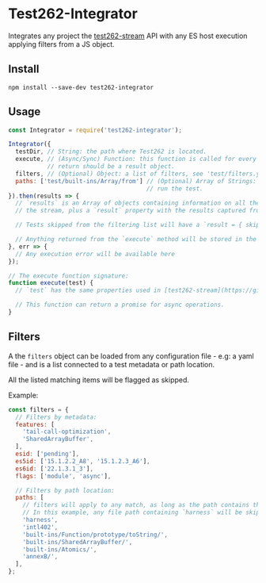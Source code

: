 # Test262-Integrator

Integrates any project the [test262-stream](https://github.com/bocoup/test262-stream) API with any ES host execution applying filters from a JS object.

## Install

```shell
npm install --save-dev test262-integrator
```


## Usage

```js
const Integrator = require('test262-integrator');

Integrator({
  testDir, // String: the path where Test262 is located.
  execute, // (Async/Sync) Function: this function is called for every non-skipped test file, the
           // return should be a result object.
  filters, // (Optional) Object: a list of filters, see 'test/filters.yml' for an example.
  paths: ['test/built-ins/Array/from'] // (Optional) Array of Strings: specifies exclusive paths to
                                       // run the test.
}).then(results => {
  // `results` is an Array of objects containing information on all the tests object captured from
  // the stream, plus a `result` property with the results captured from execution.

  // Tests skipped from the filtering list will have a `result = { skip: true }` property.

  // Anything returned from the `execute` method will be stored in the result property.
}, err => {
  // Any execution error will be available here
});

// The execute function signature:
function execute(test) {
  // `test` has the same properties used in [test262-stream](https://github.com/bocoup/test262-stream#usage)

  // This function can return a promise for async operations.
}
```

## Filters

A the `filters` object can be loaded from any configuration file - e.g: a yaml file - and is a list connected to a test metadata or path location.

All the listed matching items will be flagged as skipped.

Example:

```js
const filters = {
  // Filters by metadata:
  features: [
    'tail-call-optimization',
    'SharedArrayBuffer',
  ],
  esid: ['pending'],
  es5id: ['15.1.2.2_A8', '15.1.2.3_A6'],
  es6id: ['22.1.3.1_3'],
  flags: ['module', 'async'],

  // Filters by path location:
  paths: [
    // filters will apply to any match, as long as the path contains the string from any index.
    // In this example, any file path containing `harness` will be skipped.
    'harness',
    'intl402',
    'built-ins/Function/prototype/toString/',
    'built-ins/SharedArrayBuffer/',
    'built-ins/Atomics/',
    'annexB/',
  ],
};
```

